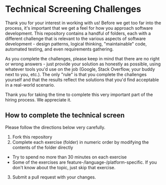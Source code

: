 # Technical Screening Challenges

Thank you for your interest in working with us!  Before we get too far into the process, it's important that we get a feel for how you approach software development.  This repository contains a handful of folders, each with a different challenge that is relevant to the various aspects of software development - design patterns, logical thinking, "maintainable" code, automated testing, and even requirements gathering.  

As you complete the challenges, please keep in mind that there are no right or wrong answers - just provide your solution as honestly as possible, using whatever tools you'd use on the job (Google, Stack Overflow, your buddy next to you, etc.).  The only "rule" is that you complete the challenges yourself and that the results reflect the solutions that you'd find acceptable in a real-world scenario.

Thank you for taking the time to complete this very important part of the hiring process.  We appreciate it.

## How to complete the technical screen

Please follow the directions below very carefully.

1. Fork this repository
2. Complete each exercise (folder) in numeric order by modifying the contents of the folder directly
  * Try to spend no more than 30 minutes on each exercise
  * Some of the exercises are feature-/language-/platform-specific.  If you don't know about the topic, just skip that exercise. 
3. Submit a pull request with your changes.
